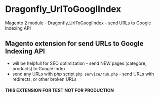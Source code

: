 # Dragonfly_UrlToGooglIndex

Magento 2 module - Dragonfly_UrlToGooglIndex - send URLs to Google Indexing API


## Magento extension for send URLs to Google Indexing API



- will be helpfull for SEO optimization - send NEW pages (categore, products) to Google Index
- send any URLs with php script `php service/run.php` - send URLs with redirects, or other broken URLs



#### THIS EXTENSION FOR TEST NOT FOR PRODUCTION

